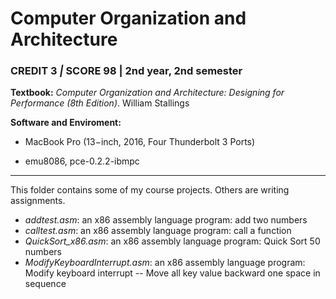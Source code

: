 # Computer Organization and Architecture

### CREDIT 3 *|* SCORE 98 | 2nd year, 2nd semester

**Textbook:** *Computer Organization and Architecture: Designing for Performance (8th Edition)*. William Stallings

**Software and Enviroment:** 

- MacBook Pro (13−inch, 2016, Four Thunderbolt 3 Ports)

- emu8086, pce-0.2.2-ibmpc

***

This folder contains some of my course projects. Others are writing assignments.

- *addtest.asm*: an x86 assembly language program: add two numbers
- *calltest.asm*: an x86 assembly language program: call a function
- *QuickSort_x86.asm*: an x86 assembly language program: Quick Sort 50 numbers
- *ModifyKeyboardInterrupt.asm*: an x86 assembly language program: Modify keyboard interrupt -- Move all key value backward one space in sequence

